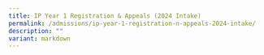 ```yaml
---
title: IP Year 1 Registration & Appeals (2024 Intake)
permalink: /admissions/ip-year-1-registration-n-appeals-2024-intake/
description: ""
variant: markdown
---
```

#